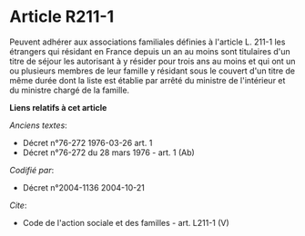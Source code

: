 # Article R211-1

Peuvent adhérer aux associations familiales définies à l'article L. 211-1 les étrangers qui résidant en France depuis un an
au moins sont titulaires d'un titre de séjour les autorisant à y résider pour trois ans au moins et qui ont un ou plusieurs
membres de leur famille y résidant sous le couvert d'un titre de même durée dont la liste est établie par arrêté du ministre
de l'intérieur et du ministre chargé de la famille.

**Liens relatifs à cet article**

_Anciens textes_:

  - Décret n°76-272 1976-03-26 art. 1
  - Décret n°76-272 du 28 mars 1976 - art. 1 (Ab)

_Codifié par_:

  - Décret n°2004-1136 2004-10-21

_Cite_:

  - Code de l'action sociale et des familles - art. L211-1 (V)
